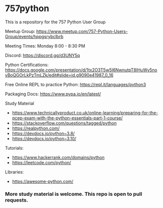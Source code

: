 # 757python
This is a repository for the 757 Python User Group

Meetup Group:
https://www.meetup.com/757-Python-Users-Group/events/hppgsrybclbrb

Meeting Times:
Monday 8:00 - 8:30 PM

Discord:
https://discord.gg/d3UNY5q

Python Certifications:
https://docs.google.com/presentation/d/1tx2O3T5w5I6NwnutpT8IHuWv5novBoQGOrLkPzTmLZk/edit#slide=id.g9090e41987_0_16

Free Online REPL to practice Python:
https://repl.it/languages/python3

Packaging Docs:
https://www.pypa.io/en/latest/

Study Material

 - https://www.technicallyproduct.co.uk/online-learning/preparing-for-the-pcep-exam-with-the-python-essentials-part-1-course/
 - https://stackoverflow.com/questions/tagged/python
 - https://realpython.com/
 - https://devdocs.io/python~3.8/
 - https://devdocs.io/python~3.10/
 
Tutorials:
 - https://www.hackerrank.com/domains/python
 - https://leetcode.com/python/

Libraries:
 - https://awesome-python.com/
 
### More study material is welcome. This repo is open to pull requests.
